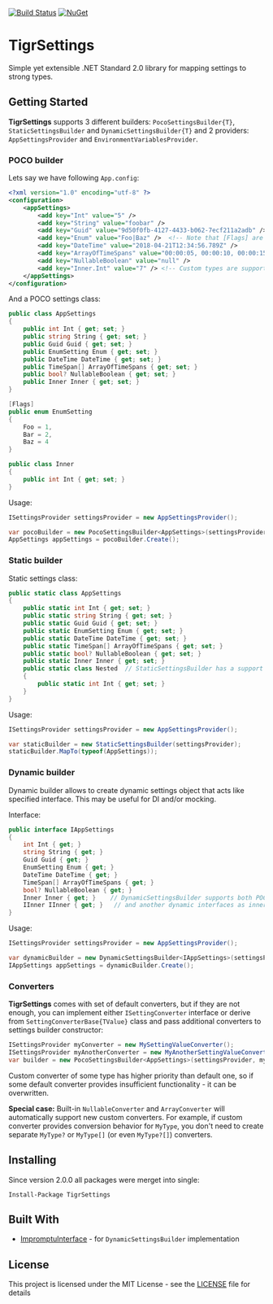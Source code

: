 [![Build Status](https://img.shields.io/vso/build/sergeykonkin/17550527-59cc-4f80-9136-8ea6d2181040/13.svg)](#)
[![NuGet](https://img.shields.io/nuget/v/TigrSettings.svg)](https://www.nuget.org/packages/TigrSettings)

# TigrSettings

Simple yet extensible .NET Standard 2.0 library for mapping settings to strong types.

## Getting Started

**TigrSettings** supports 3 different builders: `PocoSettingsBuilder{T}`, `StaticSettingsBuilder` and `DynamicSettingsBuilder{T}`
and 2 providers: `AppSettingsProvider` and `EnvironmentVariablesProvider`.

### POCO builder
Lets say we have following `App.config`:
```xml
<?xml version="1.0" encoding="utf-8" ?>
<configuration>
    <appSettings>
        <add key="Int" value="5" />
        <add key="String" value="foobar" />
        <add key="Guid" value="9d50f0fb-4127-4433-b062-7ecf211a2adb" />
        <add key="Enum" value="Foo|Baz" />  <!-- Note that [Flags] are supported -->
        <add key="DateTime" value="2018-04-21T12:34:56.789Z" />
        <add key="ArrayOfTimeSpans" value="00:00:05, 00:00:10, 00:00:15" />
        <add key="NullableBoolean" value="null" />
        <add key="Inner.Int" value="7" /> <!-- Custom types are supported with prefixes -->
    </appSettings>
</configuration>
```

And a POCO settings class:
```csharp
public class AppSettings
{
    public int Int { get; set; }
    public string String { get; set; }
    public Guid Guid { get; set; }
    public EnumSetting Enum { get; set; }
    public DateTime DateTime { get; set; }
    public TimeSpan[] ArrayOfTimeSpans { get; set; }
    public bool? NullableBoolean { get; set; }
    public Inner Inner { get; set; }
}

[Flags]
public enum EnumSetting
{
    Foo = 1,
    Bar = 2,
    Baz = 4
}

public class Inner
{
    public int Int { get; set; }
}
```

Usage:
```csharp
ISettingsProvider settingsProvider = new AppSettingsProvider(); 

var pocoBuilder = new PocoSettingsBuilder<AppSettings>(settingsProvider);
AppSettings appSettings = pocoBuilder.Create();
```

### Static builder

Static settings class:
```csharp
public static class AppSettings
{
    public static int Int { get; set; }
    public static string String { get; set; }
    public static Guid Guid { get; set; }
    public static EnumSetting Enum { get; set; }
    public static DateTime DateTime { get; set; }
    public static TimeSpan[] ArrayOfTimeSpans { get; set; }
    public static bool? NullableBoolean { get; set; }
    public static Inner Inner { get; set; }
    public static class Nested  // StaticSettingsBuilder has a support for nested static classes (by prefixes, like custom type props)
    {
        public static int Int { get; set; }
    }
}
```

Usage:
```csharp
ISettingsProvider settingsProvider = new AppSettingsProvider(); 

var staticBuilder = new StaticSettingsBuilder(settingsProvider);
staticBuilder.MapTo(typeof(AppSettings));
```
### Dynamic builder

Dynamic builder allows to create dynamic settings object that acts like specified interface. This may be useful for DI and/or mocking.

Interface:
```csharp
public interface IAppSettings
{
    int Int { get; }
    string String { get; }
    Guid Guid { get; }
    EnumSetting Enum { get; }
    DateTime DateTime { get; }
    TimeSpan[] ArrayOfTimeSpans { get; }
    bool? NullableBoolean { get; }
    Inner Inner { get; }    // DynamicSettingsBuilder supports both POCO types
    IInner IInner { get; }   // and another dynamic interfaces as inner types
}
```

Usage:
```csharp
ISettingsProvider settingsProvider = new AppSettingsProvider(); 

var dynamicBuilder = new DynamicSettingsBuilder<IAppSettings>(settingsProvider);
IAppSettings appSettings = dynamicBuilder.Create();
```


### Converters
**TigrSettings** comes with set of default converters,  but if they are not enough, you can implement either `ISettingConverter` interface or derive from `SettingConverterBase{TValue}` class and pass additional converters to settings builder constructor:

```csharp
ISettingsProvider myConverter = new MySettingValueConverter();
ISettingsProvider myAnotherConverter = new MyAnotherSettingValueConverter();
var builder = new PocoSettingsBuilder<AppSettings>(settingsProvider, myConverter, myAnotherConverter);
```
Custom converter of some type has higher priority than default one, so if some default converter provides insufficient functionality - it can be overwritten.

**Special case:** Built-in `NullableConverter` and `ArrayConverter` will automatically support new custom converters. For example, if custom converter provides conversion behavior for `MyType`, you don't need to create separate `MyType?` or `MyType[]` (or even `MyType?[]`) converters.


## Installing

Since version 2.0.0 all packages were merget into single:

```
Install-Package TigrSettings
```


## Built With

* [ImpromptuInterface](https://github.com/ekonbenefits/impromptu-interface) - for `DynamicSettingsBuilder` implementation


## License

This project is licensed under the MIT License - see the [LICENSE](LICENSE) file for details
